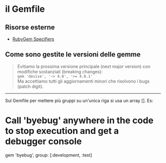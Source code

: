 # il Gemfile

## Risorse esterne

- [RubyGem Specifiers](https://guides.rubygems.org/patterns/#pessimistic-version-constraint)



## Come sono gestite le versioni delle gemme


> Evitiamo la prossima versione principale (next major version) con modifiche sostanziali (breaking changes): <br/>
> `gem 'devise', '~> 4.8', '>= 4.8.1'` <br/>
> Ma accettiamo tutti gli aggiornamenti minori che risolvono i bugs (patch digit).


---
Sul Gemfile per mettere più gruppi su un'unica riga si usa un array []. Es:

# Call 'byebug' anywhere in the code to stop execution and get a debugger console
gem 'byebug', group: [:development, :test]

